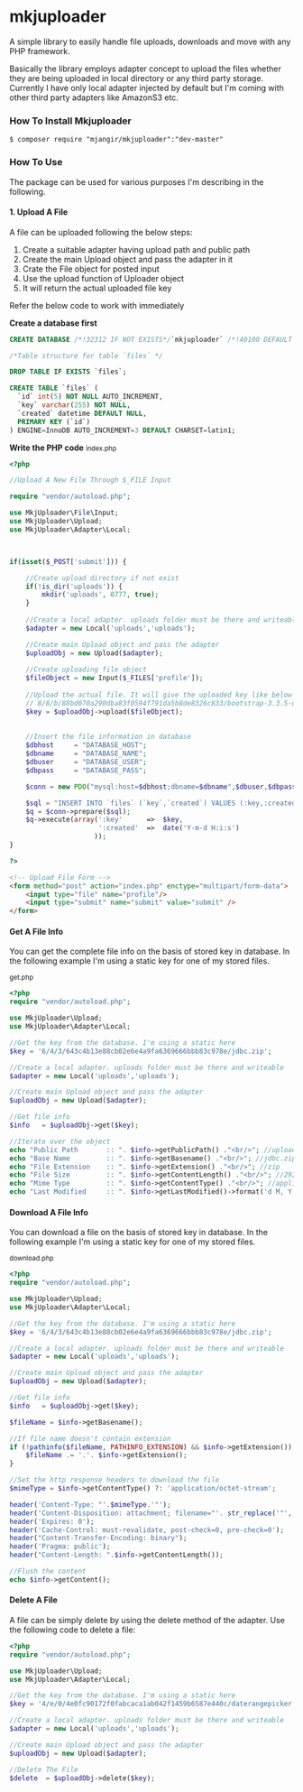 # mkjuploader
A simple library to easily handle file uploads, downloads and move with any PHP framework.

<p>Basically the library employs adapter concept to upload the files whether they are being uploaded in local directory or any third party storage. Currently I have only local adapter injected by default but I'm coming with other third party adapters like AmazonS3 etc.</p>

<h3>How To Install Mkjuploader</h3>

```shell
$ composer require "mjangir/mkjuploader":"dev-master"
```

<h3>How To Use</h3>

The package can be used for various purposes I'm describing in the following.

<h4>1. Upload A File</h4>
A file can be uploaded following the below steps:
<ol>
<li>Create a suitable adapter having upload path and public path</li>
<li>Create the main Upload object and pass the adapter in it</li>
<li>Crate the File object for posted input</li>
<li>Use the upload function of Uploader object</li>
<li>It will return the actual uploaded file key</li>
</ol>

Refer the below code to work with immediately

<b>Create a database first</b>
```sql
CREATE DATABASE /*!32312 IF NOT EXISTS*/`mkjuploader` /*!40100 DEFAULT CHARACTER SET latin1 */;

/*Table structure for table `files` */

DROP TABLE IF EXISTS `files`;

CREATE TABLE `files` (
  `id` int(5) NOT NULL AUTO_INCREMENT,
  `key` varchar(255) NOT NULL,
  `created` datetime DEFAULT NULL,
  PRIMARY KEY (`id`)
) ENGINE=InnoDB AUTO_INCREMENT=3 DEFAULT CHARSET=latin1;
```
<b>Write the PHP code</b>
<small>index.php</small>
```php
<?php

//Upload A New File Through $_FILE Input

require "vendor/autoload.php";

use MkjUploader\File\Input;
use MkjUploader\Upload;
use MkjUploader\Adapter\Local;



if(isset($_POST['submit'])) {

    //Create upload directory if not exist
    if(!is_dir('uploads')) {
    	mkdir('uploads', 0777, true);
    }
    
    //Create a local adapter. uploads folder must be there and writeable
    $adapter = new Local('uploads','uploads');

    //Create main Upload object and pass the adapter
    $uploadObj = new Upload($adapter);
	
    //Create uploading file object
    $fileObject = new Input($_FILES['profile']);
    
    //Upload the actual file. It will give the uploaded key like below
    // 8/8/b/88bd070a290dba83f0594f791da5b8de8326c833/bootstrap-3.3.5-dist.zip
    $key = $uploadObj->upload($fileObject);
    
    
    //Insert the file information in database
    $dbhost     = "DATABASE_HOST";
    $dbname     = "DATABASE_NAME";
    $dbuser     = "DATABASE_USER";
    $dbpass     = "DATABASE_PASS";

    $conn = new PDO("mysql:host=$dbhost;dbname=$dbname",$dbuser,$dbpass);

    $sql = "INSERT INTO `files` (`key`,`created`) VALUES (:key,:created)";
    $q = $conn->prepare($sql);
    $q->execute(array(':key'      =>  $key,
                      ':created'  =>  date('Y-m-d H:i:s')
                     ));
}

?>
```
```html
<!-- Upload File Form -->
<form method="post" action="index.php" enctype="multipart/form-data">
    <input type="file" name="profile"/>
    <input type="submit" name="submit" value="submit" />
</form>
```

<h4>Get A File Info</h4>
You can get the complete file info on the basis of stored key in database. In the following example I'm using a static key for one of my stored files.

<small>get.php</small>

```php
<?php
require "vendor/autoload.php";

use MkjUploader\Upload;
use MkjUploader\Adapter\Local;

//Get the key from the database. I'm using a static here
$key = '6/4/3/643c4b13e88cb02e6e4a9fa6369666bbb83c978e/jdbc.zip';

//Create a local adapter. uploads folder must be there and writeable
$adapter = new Local('uploads','uploads');

//Create main Upload object and pass the adapter
$uploadObj = new Upload($adapter);

//Get file info
$info   = $uploadObj->get($key);

//Iterate over the object
echo "Public Path       :: ". $info->getPublicPath() ."<br/>"; //uploads/6/4/3/643c4b13e88cb02e6e4a9fa6369666bbb83c978e/jdbc.zip
echo "Base Name         :: ". $info->getBasename() ."<br/>"; //jdbc.zip
echo "File Extension    :: ". $info->getExtension() ."<br/>"; //zip
echo "File Size         :: ". $info->getContentLength() ."<br/>"; //2921919
echo "Mime Type         :: ". $info->getContentType() ."<br/>"; //application/zip
echo "Last Modified     :: ". $info->getLastModified()->format('d M, Y') ."<br/>"; //16 Oct, 2015

```

<h4>Download A File Info</h4>
You can download a file on the basis of stored key in database. In the following example I'm using a static key for one of my stored files.

<small>download.php</small>

```php
<?php
require "vendor/autoload.php";

use MkjUploader\Upload;
use MkjUploader\Adapter\Local;

//Get the key from the database. I'm using a static here
$key = '6/4/3/643c4b13e88cb02e6e4a9fa6369666bbb83c978e/jdbc.zip';

//Create a local adapter. uploads folder must be there and writeable
$adapter = new Local('uploads','uploads');

//Create main Upload object and pass the adapter
$uploadObj = new Upload($adapter);

//Get file info
$info   = $uploadObj->get($key);

$fileName = $info->getBasename();

//If file name doesn't contain extension
if (!pathinfo($fileName, PATHINFO_EXTENSION) && $info->getExtension()) {
    $fileName .= '.'. $info->getExtension();
}

//Set the http response headers to download the file
$mimeType = $info->getContentType() ?: 'application/octet-stream';

header('Content-Type: "'.$mimeType.'"');
header('Content-Disposition: attachment; filename="'. str_replace('"', '\\"', $fileName) .'"');
header('Expires: 0');
header('Cache-Control: must-revalidate, post-check=0, pre-check=0');
header("Content-Transfer-Encoding: binary");
header('Pragma: public');
header("Content-Length: ".$info->getContentLength());

//Flush the content
echo $info->getContent();
```

<h4>Delete A File</h4>
A file can be simply delete by using the delete method of the adapter. Use the following code to delete a file:

```php
<?php
require "vendor/autoload.php";

use MkjUploader\Upload;
use MkjUploader\Adapter\Local;

//Get the key from the database. I'm using a static here
$key = '4/e/0/4e0fc90172f0fabcaca1ab042f1459b6587e440c/daterangepicker.png';

//Create a local adapter. uploads folder must be there and writeable
$adapter = new Local('uploads','uploads');

//Create main Upload object and pass the adapter
$uploadObj = new Upload($adapter);

//Delete The File
$delete  = $uploadObj->delete($key);
```
